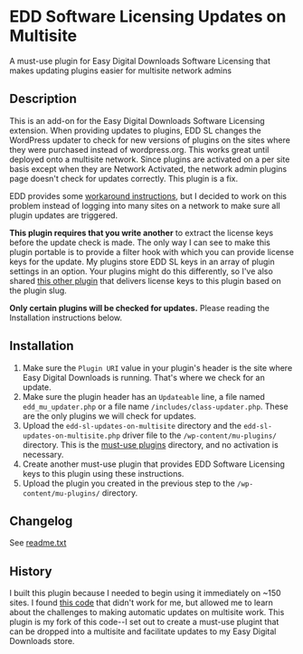 # EDD Software Licensing Updates on Multisite
A must-use plugin for Easy Digital Downloads Software Licensing that makes updating plugins easier for multisite network admins

## Description
This is an add-on for the Easy Digital Downloads Software Licensing extension. When providing updates to plugins, EDD SL changes the WordPress updater to check for new versions of plugins on the sites where they were purchased instead of wordpress.org. This works great until deployed onto a multisite network. Since plugins are activated on a per site basis except when they are Network Activated, the network admin plugins page doesn't check for updates correctly. This plugin is a fix.

EDD provides some [workaround instructions](https://docs.easydigitaldownloads.com/article/937-why-do-my-plugin-updates-not-show-up), but I decided to work on this problem instead of logging into many sites on a network to make sure all plugin updates are triggered.

**This plugin requires that you write another** to extract the license keys before the update check is made. The only way I can see to make this plugin portable is to provide a filter hook with which you can provide license keys for the update. My plugins store EDD SL keys in an array of plugin settings in an option. Your plugins might do this differently, so I've also shared [this other plugin](https://gist.github.com/csalzano/621deacc33f2482da205f294b445485a) that delivers license keys to this plugin based on the plugin slug.

**Only certain plugins will be checked for updates.** Please reading the Installation instructions below.

## Installation
1. Make sure the `Plugin URI` value in your plugin's header is the site where Easy Digital Downloads is running. That's where we check for an update.
1. Make sure the plugin header has an `Updateable` line, a file named `edd_mu_updater.php` or a file name `/includes/class-updater.php`. These are the only plugins we will check for updates.
1. Upload the `edd-sl-updates-on-multisite` directory and the `edd-sl-updates-on-multisite.php` driver file to the `/wp-content/mu-plugins/` directory. This is the [must-use plugins](https://codex.wordpress.org/Must_Use_Plugins) directory, and no activation is necessary.
1. Create another must-use plugin that provides EDD Software Licensing keys to this plugin using these instructions.
1. Upload the plugin you created in the previous step to the `/wp-content/mu-plugins/` directory.


## Changelog

See [readme.txt](https://github.com/csalzano/edd-sl-updates-on-multisite/blob/master/edd-sl-updates-on-multisite/readme.txt)


## History
I built this plugin because I needed to begin using it immediately on ~150 sites. I found [this code](https://www.wproute.com/2013/09/edd-updater-for-wp-multisites/) that didn't work for me, but allowed me to learn about the challenges to making automatic updates on multisite work. This plugin is my fork of this code--I set out to create a must-use plugint that can be dropped into a multisite and facilitate updates to my Easy Digital Downloads store.